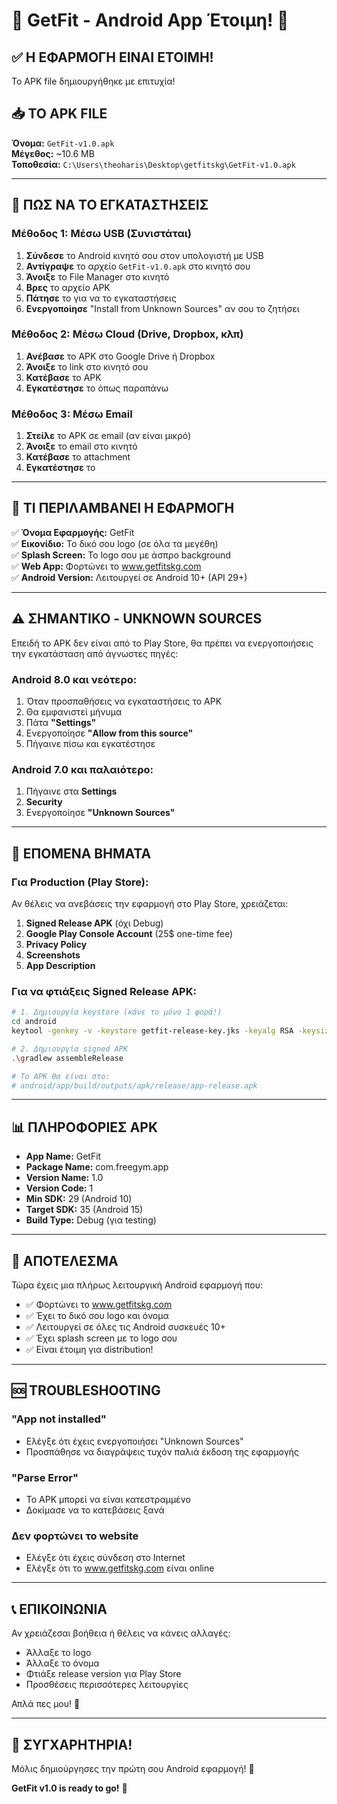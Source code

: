 # 📱 GetFit - Android App Έτοιμη! 🎉

## ✅ Η ΕΦΑΡΜΟΓΗ ΕΙΝΑΙ ΕΤΟΙΜΗ!

Το APK file δημιουργήθηκε με επιτυχία!

## 📥 ΤΟ APK FILE

**Όνομα:** `GetFit-v1.0.apk`  
**Μέγεθος:** ~10.6 MB  
**Τοποθεσία:** `C:\Users\theoharis\Desktop\getfitskg\GetFit-v1.0.apk`

---

## 📱 ΠΩΣ ΝΑ ΤΟ ΕΓΚΑΤΑΣΤΗΣΕΙΣ

### Μέθοδος 1: Μέσω USB (Συνιστάται)

1. **Σύνδεσε** το Android κινητό σου στον υπολογιστή με USB
2. **Αντίγραψε** το αρχείο `GetFit-v1.0.apk` στο κινητό σου
3. **Άνοιξε** το File Manager στο κινητό
4. **Βρες** το αρχείο APK
5. **Πάτησε** το για να το εγκαταστήσεις
6. **Ενεργοποίησε** "Install from Unknown Sources" αν σου το ζητήσει

### Μέθοδος 2: Μέσω Cloud (Drive, Dropbox, κλπ)

1. **Ανέβασε** το APK στο Google Drive ή Dropbox
2. **Άνοιξε** το link στο κινητό σου
3. **Κατέβασε** το APK
4. **Εγκατέστησε** το όπως παραπάνω

### Μέθοδος 3: Μέσω Email

1. **Στείλε** το APK σε email (αν είναι μικρό)
2. **Άνοιξε** το email στο κινητό
3. **Κατέβασε** το attachment
4. **Εγκατέστησε** το

---

## 🎨 ΤΙ ΠΕΡΙΛΑΜΒΑΝΕΙ Η ΕΦΑΡΜΟΓΗ

✅ **Όνομα Εφαρμογής:** GetFit  
✅ **Εικονίδιο:** Το δικό σου logo (σε όλα τα μεγέθη)  
✅ **Splash Screen:** Το logo σου με άσπρο background  
✅ **Web App:** Φορτώνει το www.getfitskg.com  
✅ **Android Version:** Λειτουργεί σε Android 10+ (API 29+)  

---

## ⚠️ ΣΗΜΑΝΤΙΚΟ - UNKNOWN SOURCES

Επειδή το APK δεν είναι από το Play Store, θα πρέπει να ενεργοποιήσεις την εγκατάσταση από άγνωστες πηγές:

### Android 8.0 και νεότερο:
1. Όταν προσπαθήσεις να εγκαταστήσεις το APK
2. Θα εμφανιστεί μήνυμα
3. Πάτα **"Settings"**
4. Ενεργοποίησε **"Allow from this source"**
5. Πήγαινε πίσω και εγκατέστησε

### Android 7.0 και παλαιότερο:
1. Πήγαινε στα **Settings**
2. **Security**
3. Ενεργοποίησε **"Unknown Sources"**

---

## 🚀 ΕΠΟΜΕΝΑ ΒΗΜΑΤΑ

### Για Production (Play Store):

Αν θέλεις να ανεβάσεις την εφαρμογή στο Play Store, χρειάζεται:

1. **Signed Release APK** (όχι Debug)
2. **Google Play Console Account** (25$ one-time fee)
3. **Privacy Policy**
4. **Screenshots**
5. **App Description**

### Για να φτιάξεις Signed Release APK:

```bash
# 1. Δημιουργία keystore (κάνε το μόνο 1 φορά!)
cd android
keytool -genkey -v -keystore getfit-release-key.jks -keyalg RSA -keysize 2048 -validity 10000 -alias getfit

# 2. Δημιουργία signed APK
.\gradlew assembleRelease

# Το APK θα είναι στο:
# android/app/build/outputs/apk/release/app-release.apk
```

---

## 📊 ΠΛΗΡΟΦΟΡΙΕΣ APK

- **App Name:** GetFit
- **Package Name:** com.freegym.app
- **Version Name:** 1.0
- **Version Code:** 1
- **Min SDK:** 29 (Android 10)
- **Target SDK:** 35 (Android 15)
- **Build Type:** Debug (για testing)

---

## 🎉 ΑΠΟΤΕΛΕΣΜΑ

Τώρα έχεις μια πλήρως λειτουργική Android εφαρμογή που:

- ✅ Φορτώνει το www.getfitskg.com
- ✅ Έχει το δικό σου logo και όνομα
- ✅ Λειτουργεί σε όλες τις Android συσκευές 10+
- ✅ Έχει splash screen με το logo σου
- ✅ Είναι έτοιμη για distribution!

---

## 🆘 TROUBLESHOOTING

### "App not installed"
- Ελέγξε ότι έχεις ενεργοποιήσει "Unknown Sources"
- Προσπάθησε να διαγράψεις τυχόν παλιά έκδοση της εφαρμογής

### "Parse Error"
- Το APK μπορεί να είναι κατεστραμμένο
- Δοκίμασε να το κατεβάσεις ξανά

### Δεν φορτώνει το website
- Ελέγξε ότι έχεις σύνδεση στο Internet
- Ελέγξε ότι το www.getfitskg.com είναι online

---

## 📞 ΕΠΙΚΟΙΝΩΝΙΑ

Αν χρειάζεσαι βοήθεια ή θέλεις να κάνεις αλλαγές:
- Άλλαξε το logo
- Άλλαξε το όνομα
- Φτιάξε release version για Play Store
- Προσθέσεις περισσότερες λειτουργίες

Απλά πες μου! 🚀

---

## 🎊 ΣΥΓΧΑΡΗΤΗΡΙΑ!

Μόλις δημιούργησες την πρώτη σου Android εφαρμογή! 🎉

**GetFit v1.0 is ready to go!** 📱

